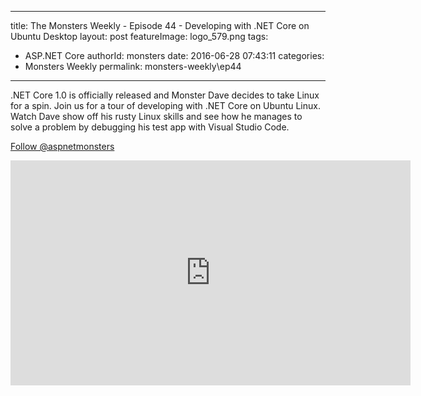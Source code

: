 
---
title: The Monsters Weekly - Episode 44 -  Developing with .NET Core on Ubuntu Desktop
layout: post
featureImage: logo_579.png
tags: 
  - ASP.NET Core
authorId: monsters
date: 2016-06-28 07:43:11
categories:
  - Monsters Weekly
permalink: monsters-weekly\ep44
---

<p>.NET Core 1.0 is officially released and Monster Dave decides to take Linux for a spin. Join us for a tour of developing with .NET Core on Ubuntu Linux. Watch Dave show off his rusty Linux skills and see how he manages to solve a problem by debugging his test app with Visual Studio Code.</p><p><a class="twitter-follow-button" href="https://twitter.com/aspnetmonsters">Follow @aspnetmonsters</a></p> 

<!--more-->
<iframe src='https://channel9.msdn.com/Series/aspnetmonsters/ASPNET-Monsters-Episode-44-Developing-with-NET-Core-on-Ubuntu-Desktop/player' width='640' height='360' allowFullScreen frameBorder='0'></iframe>
